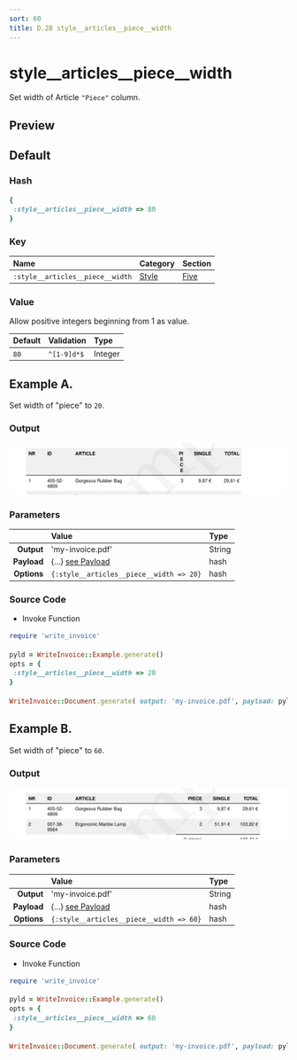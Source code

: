 ```yaml
---
sort: 60
title: D.28 style__articles__piece__width
---
```

# style__articles__piece__width

Set width of Article `"Piece"` column.


## Preview

<div >
    <canvas id='canvas' search=':style__articles__piece__width' palette='option_detail'></canvas>
</div>
<script src="../assets/js/marker.js"></script>  

 
## Default

### Hash

```ruby
{
 :style__articles__piece__width => 80
} 
```

### Key

| **Name** | **Category** | **Section** |
| :--- | :--- | :--- |
| ```:style__articles__piece__width``` |  [Style](./#style) | [Five](/sections/five) |

### Value

Allow positive integers beginning from 1 as value.

| **Default**| **Validation**| **Type** |
| :--- | :--- | :--- |
| ```80``` | ```^[1-9]d*$``` | Integer |

## Example A.

Set width of "piece" to `20`.

### Output

<img src="../assets/images/options/style__articles__piece__width--a.png">



### Parameters

| | **Value** | **Type** |
|------:|:------|:------|
| **Output** | 'my-invoice.pdf' | String |
| **Payload** | {...} [see Payload](../payload) | hash |
| **Options** | ```{:style__articles__piece__width => 20}``` | hash |


### Source Code

* Invoke Function

```ruby
require 'write_invoice'
 
pyld = WriteInvoice::Example.generate()
opts = {
 :style__articles__piece__width => 20
}
 
WriteInvoice::Document.generate( output: 'my-invoice.pdf', payload: pyld, options: opts )

```

## Example B.

Set width of "piece" to `60`.

### Output

<img src="../assets/images/options/style__articles__piece__width--b.png">



### Parameters

| | **Value** | **Type** |
|------:|:------|:------|
| **Output** | 'my-invoice.pdf' | String |
| **Payload** | {...} [see Payload](../payload) | hash |
| **Options** | ```{:style__articles__piece__width => 60}``` | hash |


### Source Code

* Invoke Function

```ruby
require 'write_invoice'
 
pyld = WriteInvoice::Example.generate()
opts = {
 :style__articles__piece__width => 60
}
 
WriteInvoice::Document.generate( output: 'my-invoice.pdf', payload: pyld, options: opts )

```

